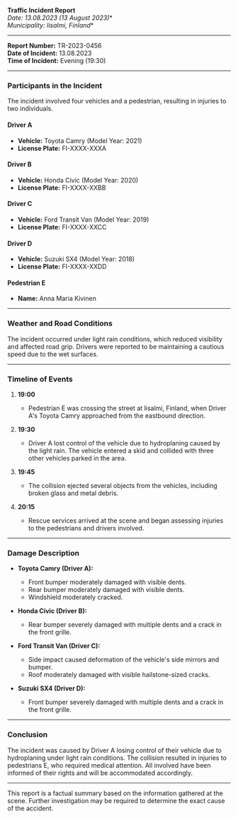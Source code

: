 

**Traffic Incident Report**  
*Date: 13.08.2023 (13 August 2023)**  
*Municipality: Iisalmi, Finland**

---

**Report Number:** TR-2023-0456  
**Date of Incident:** 13.08.2023  
**Time of Incident:** Evening (19:30)

---

### **Participants in the Incident**

The incident involved four vehicles and a pedestrian, resulting in injuries to two individuals.

#### **Driver A**
- **Vehicle:** Toyota Camry (Model Year: 2021)  
- **License Plate:** FI-XXXX-XXXA

#### **Driver B**
- **Vehicle:** Honda Civic (Model Year: 2020)  
- **License Plate:** FI-XXXX-XXBB

#### **Driver C**
- **Vehicle:** Ford Transit Van (Model Year: 2019)  
- **License Plate:** FI-XXXX-XXCC

#### **Driver D**
- **Vehicle:** Suzuki SX4 (Model Year: 2018)  
- **License Plate:** FI-XXXX-XXDD

#### **Pedestrian E**
- **Name:** Anna Maria Kivinen

---

### **Weather and Road Conditions**

The incident occurred under light rain conditions, which reduced visibility and affected road grip. Drivers were reported to be maintaining a cautious speed due to the wet surfaces.

---

### **Timeline of Events**

1. **19:00**  
   - Pedestrian E was crossing the street at Iisalmi, Finland, when Driver A's Toyota Camry approached from the eastbound direction.

2. **19:30**  
   - Driver A lost control of the vehicle due to hydroplaning caused by the light rain. The vehicle entered a skid and collided with three other vehicles parked in the area.

3. **19:45**  
   - The collision ejected several objects from the vehicles, including broken glass and metal debris.

4. **20:15**  
   - Rescue services arrived at the scene and began assessing injuries to the pedestrians and drivers involved.

---

### **Damage Description**

- **Toyota Camry (Driver A):**  
  - Front bumper moderately damaged with visible dents.
  - Rear bumper moderately damaged with visible dents.
  - Windshield moderately cracked.

- **Honda Civic (Driver B):**  
  - Rear bumper severely damaged with multiple dents and a crack in the front grille.

- **Ford Transit Van (Driver C):**  
  - Side impact caused deformation of the vehicle's side mirrors and bumper.
  - Roof moderately damaged with visible hailstone-sized cracks.

- **Suzuki SX4 (Driver D):**  
  - Front bumper severely damaged with multiple dents and a crack in the front grille.

---

### **Conclusion**

The incident was caused by Driver A losing control of their vehicle due to hydroplaning under light rain conditions. The collision resulted in injuries to pedestrians E, who required medical attention. All involved have been informed of their rights and will be accommodated accordingly.

--- 

This report is a factual summary based on the information gathered at the scene. Further investigation may be required to determine the exact cause of the accident.